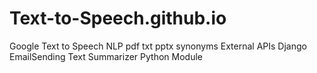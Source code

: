 # Text-to-Speech.github.io
Google Text to Speech
NLP
pdf 
txt
pptx
synonyms
External APIs
Django EmailSending
Text Summarizer Python Module
